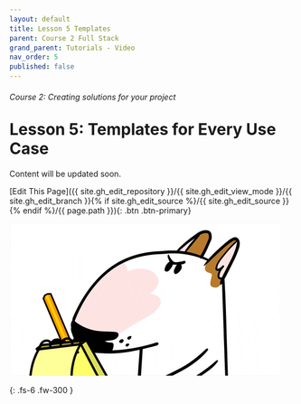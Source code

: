 ```yaml
---
layout: default
title: Lesson 5 Templates
parent: Course 2 Full Stack
grand_parent: Tutorials - Video
nav_order: 5
published: false
---
```

<h6>Course 2: Creating solutions for your project</h6>
<h1 style="margin-top:0">Lesson 5: Templates for Every Use Case</h1>


Content will be updated soon.

[Edit This Page]({{ site.gh_edit_repository }}/{{ site.gh_edit_view_mode }}/{{ site.gh_edit_branch }}{% if site.gh_edit_source %}/{{ site.gh_edit_source }}{% endif %}/{{ page.path }}){: .btn .btn-primary}


![Be the First](/assets/images/blank-page.gif)


{: .fs-6 .fw-300 }